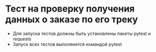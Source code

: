 # Тест на проверку получения данных о заказе по его треку

- Для запуска тестов должны быть установлены пакеты pytest и requests
- Запуск всех тестов выполянется командой pytest